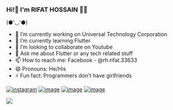 ### Hi!👋 I'm RIFAT HOSSAIN 👨‍💻

  (●'◡'●)

- 🔭 I’m currently working on Universal Technology Corporation
- 🌱 I’m currently learning Flutter
- 👯 I’m looking to collaborate on Youtube
- 💬 Ask me about Flutter or any tech related stuff
- 📫 How to reach me: Facebook - @rh.rifat.33633 
- 😄 Pronouns: He/His
- ⚡ Fun fact: Programmers don't have girlfriends

[![instagram](https://user-images.githubusercontent.com/88751768/153839741-e8431c90-03df-4e75-a9dc-a4f75e68dac2.png)](https://www.facebook.com/rh.rifat.33633)    [![image](https://user-images.githubusercontent.com/88751768/153838073-c7e180f2-1fe3-4fc5-8843-5a3618e47481.png)](https://www.linkedin.com/in/rifat-hossain-66811b201/)     [![image](https://user-images.githubusercontent.com/88751768/153838136-9a3eb1ce-267f-45b6-9c2e-7ab017e7995a.png)](https://twitter.com/Rifatho25073502)       [![image](https://user-images.githubusercontent.com/88751768/153838258-50a1e547-15f2-4e7c-b86a-ad9fcb2e58ff.png)](https://www.instagram.com/rh_rifat220/?hl=en)

<img src="https://github-readme-stats.vercel.app/api?username=rifathossain82&&show_icons=true&title_color=ffffff&icon_color=bb2acf&text_color=daf7dc&bg_color=151515">


